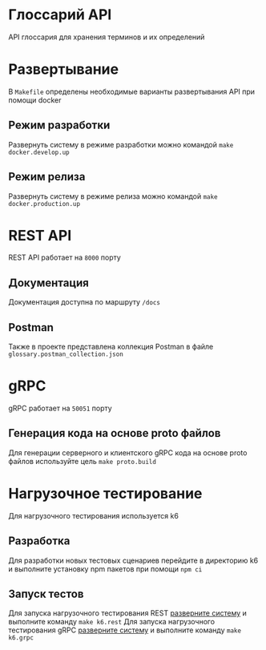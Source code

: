 # Глоссарий API

API глоссария для хранения терминов и их определений

# Развертывание

В `Makefile` определены необходимые варианты развертывания API при помощи docker

## Режим разработки

Развернуть систему в режиме разработки можно командой `make docker.develop.up`

## Режим релиза

Развернуть систему в режиме релиза можно командой `make docker.production.up`

# REST API

REST API работает на `8000` порту

## Документация

Документация доступна по маршруту `/docs`

## Postman

Также в проекте представлена коллекция Postman в файле `glossary.postman_collection.json`

# gRPC

gRPC работает на `50051` порту

## Генерация кода на основе proto файлов

Для генерации серверного и клиентского gRPC кода на основе proto файлов используйте цель `make proto.build`

# Нагрузочное тестирование

Для нагрузочного тестирования используется k6

## Разработка

Для разработки новых тестовых сценариев перейдите в директорию k6 и выполните установку npm пакетов при помощи `npm ci`

## Запуск тестов

Для запуска нагрузочного тестирования REST [разверните систему](#развертывание) и выполните команду `make k6.rest`
Для запуска нагрузочного тестирования gRPC [разверните систему](#развертывание) и выполните команду `make k6.grpc`